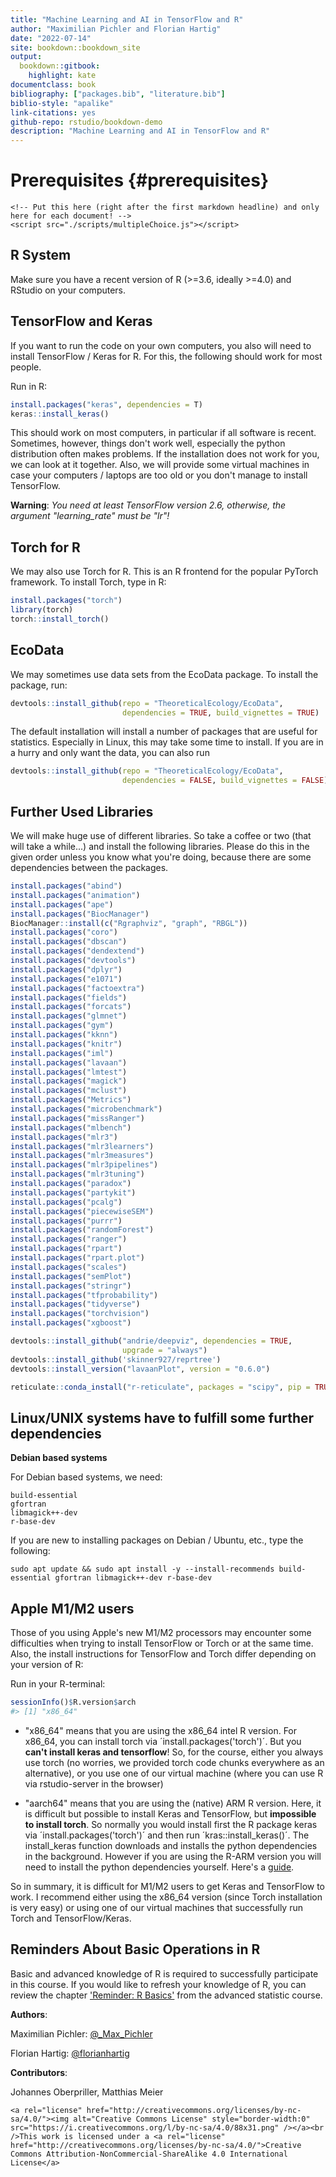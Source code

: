 ```yaml
--- 
title: "Machine Learning and AI in TensorFlow and R"
author: "Maximilian Pichler and Florian Hartig"
date: "2022-07-14"
site: bookdown::bookdown_site
output: 
  bookdown::gitbook:
    highlight: kate
documentclass: book
bibliography: ["packages.bib", "literature.bib"]
biblio-style: "apalike"
link-citations: yes
github-repo: rstudio/bookdown-demo
description: "Machine Learning and AI in TensorFlow and R"
---
```


# Prerequisites {#prerequisites}

```{=html}
<!-- Put this here (right after the first markdown headline) and only here for each document! -->
<script src="./scripts/multipleChoice.js"></script>
```




## R System

Make sure you have a recent version of R (>=3.6, ideally >=4.0) and RStudio on your computers. 


## TensorFlow and Keras

If you want to run the code on your own computers, you also will need to install TensorFlow / Keras for R. For this, the following should work for most people.

Run in R: 


```r
install.packages("keras", dependencies = T)
keras::install_keras()
```

This should work on most computers, in particular if all software is recent. Sometimes, however, things don't work well, especially the python distribution often makes problems. If the installation does not work for you, we can look at it together. Also, we will provide some virtual machines in case your computers / laptops are too old or you don't manage to install TensorFlow.

**Warning**: *You need at least TensorFlow version 2.6, otherwise, the argument "learning_rate" must be "lr"!*


## Torch for R

We may also use Torch for R. This is an R frontend for the popular PyTorch framework. To install Torch, type in R:


```r
install.packages("torch")
library(torch)
torch::install_torch()
```


## EcoData

We may sometimes use data sets from the EcoData package. To install the package, run:


```r
devtools::install_github(repo = "TheoreticalEcology/EcoData", 
                         dependencies = TRUE, build_vignettes = TRUE)
```

The default installation will install a number of packages that are useful for statistics. Especially in Linux, this may take some time to install. If you are in a hurry and only want the data, you can also run


```r
devtools::install_github(repo = "TheoreticalEcology/EcoData", 
                         dependencies = FALSE, build_vignettes = FALSE)
```

## Further Used Libraries

We will make huge use of different libraries. So take a coffee or two (that will take a while...) and install the following libraries.
Please do this in the given order unless you know what you're doing, because there are some dependencies between the packages.


```r
install.packages("abind")
install.packages("animation")
install.packages("ape")
install.packages("BiocManager")
BiocManager::install(c("Rgraphviz", "graph", "RBGL"))
install.packages("coro")
install.packages("dbscan")
install.packages("dendextend")
install.packages("devtools")
install.packages("dplyr")
install.packages("e1071")
install.packages("factoextra")
install.packages("fields")
install.packages("forcats")
install.packages("glmnet")
install.packages("gym")
install.packages("kknn")
install.packages("knitr")
install.packages("iml")
install.packages("lavaan")
install.packages("lmtest")
install.packages("magick")
install.packages("mclust")
install.packages("Metrics")
install.packages("microbenchmark")
install.packages("missRanger")
install.packages("mlbench")
install.packages("mlr3")
install.packages("mlr3learners")
install.packages("mlr3measures")
install.packages("mlr3pipelines")
install.packages("mlr3tuning")
install.packages("paradox")
install.packages("partykit")
install.packages("pcalg")
install.packages("piecewiseSEM")
install.packages("purrr")
install.packages("randomForest")
install.packages("ranger")
install.packages("rpart")
install.packages("rpart.plot")
install.packages("scales")
install.packages("semPlot")
install.packages("stringr")
install.packages("tfprobability")
install.packages("tidyverse")
install.packages("torchvision")
install.packages("xgboost")

devtools::install_github("andrie/deepviz", dependencies = TRUE,
                         upgrade = "always")
devtools::install_github('skinner927/reprtree')
devtools::install_version("lavaanPlot", version = "0.6.0")

reticulate::conda_install("r-reticulate", packages = "scipy", pip = TRUE)

```


## Linux/UNIX systems have to fulfill some further dependencies

**Debian based systems**

For Debian based systems, we need:

```{}
build-essential
gfortran
libmagick++-dev
r-base-dev
```

If you are new to installing packages on Debian / Ubuntu, etc., type the following:

```{}
sudo apt update && sudo apt install -y --install-recommends build-essential gfortran libmagick++-dev r-base-dev
```

## Apple M1/M2 users
Those of you using Apple's new M1/M2 processors may encounter some difficulties when trying to install TensorFlow or Torch or at the same time. Also, the install instructions for TensorFlow and Torch differ depending on your version of R:

Run in your R-terminal:

```r
sessionInfo()$R.version$arch
#> [1] "x86_64"
```

* "x86_64" means that you are using the x86_64 intel R version. For x86_64, you can install torch via ´install.packages('torch')´. But you __can't install keras and tensorflow__! So, for the course, either you always use torch (no worries, we provided torch code chunks everywhere as an alternative), or you use one of our virtual machine (where you can use R via rstudio-server in the browser)

* "aarch64" means that you are using the (native) ARM R version. Here, it is difficult but possible to install Keras and TensorFlow, but __impossible to install torch__. So normally you would install first the R package keras via ´install.packages('torch')´ and then run ´kras::install_keras()´. The install_keras function downloads and installs the python dependencies in the background. However if you are using the R-ARM version you will need to install the python dependencies yourself. Here's a [guide](https://caffeinedev.medium.com/how-to-install-tensorflow-on-m1-mac-8e9b91d93706). 

So in summary, it is difficult for M1/M2 users to get Keras and TensorFlow to work. I recommend either using the x86_64 version (since Torch installation is very easy) or using one of our virtual machines that successfully run Torch and TensorFlow/Keras. 



## Reminders About Basic Operations in R 

Basic and advanced knowledge of R is required to successfully participate in this course. If you would like to refresh your knowledge of R, you can review the chapter ['Reminder: R Basics'](https://theoreticalecology.github.io/AdvancedBiostatistics/reminder.html) from the advanced statistic course.  

**Authors**:

Maximilian Pichler: [\@_Max_Pichler](https://twitter.com/_Max_Pichler)

Florian Hartig: [\@florianhartig](https://twitter.com/florianhartig)


**Contributors**:

Johannes Oberpriller, Matthias Meier



```{=html}
<a rel="license" href="http://creativecommons.org/licenses/by-nc-sa/4.0/"><img alt="Creative Commons License" style="border-width:0" src="https://i.creativecommons.org/l/by-nc-sa/4.0/88x31.png" /></a><br />This work is licensed under a <a rel="license" href="http://creativecommons.org/licenses/by-nc-sa/4.0/">Creative Commons Attribution-NonCommercial-ShareAlike 4.0 International License</a>
```
